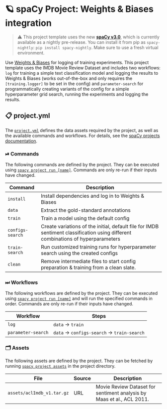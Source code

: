 <!-- SPACY PROJECT: AUTO-GENERATED DOCS START (do not remove) -->

# 🪐 spaCy Project: Weights & Biases integration

> ⚠️ This project template uses the new [**spaCy v3.0**](https://nightly.spacy.io), which
> is currently available as a nightly pre-release. You can install it from pip as `spacy-nightly`:
> `pip install spacy-nightly`. Make sure to use a fresh virtual environment.

Use [Weights & Biases](https://www.wandb.com/) for logging of training experiments. This project template uses the IMDB Movie Review Dataset and includes two workflows: `log` for training a simple text classification model and logging the results to Weights & Biases (works out-of-the-box and only requires the `[training.logger]` to be set in the config) and `parameter-search` for programmatically creating variants of the config for a simple hyperparameter grid search, running the experiments and logging the results.

## 📋 project.yml

The [`project.yml`](project.yml) defines the data assets required by the
project, as well as the available commands and workflows. For details, see the
[spaCy projects documentation](https://nightly.spacy.io/usage/projects).

### ⏯ Commands

The following commands are defined by the project. They
can be executed using [`spacy project run [name]`](https://nightly.spacy.io/api/cli#project-run).
Commands are only re-run if their inputs have changed.

| Command          | Description                                                                                                                      |
| ---------------- | -------------------------------------------------------------------------------------------------------------------------------- |
| `install`        | Install dependencies and log in to Weights & Biases                                                                              |
| `data`           | Extract the gold-standard annotations                                                                                            |
| `train`          | Train a model using the default config                                                                                           |
| `configs-search` | Create variations of the initial, default file for IMDB sentiment classification using different combinations of hyperparameters |
| `train-search`   | Run customized training runs for hyperparameter search using the created configs                                                 |
| `clean`          | Remove intermediate files to start config preparation & training from a clean slate.                                             |

### ⏭ Workflows

The following workflows are defined by the project. They
can be executed using [`spacy project run [name]`](https://nightly.spacy.io/api/cli#project-run)
and will run the specified commands in order. Commands are only re-run if their
inputs have changed.

| Workflow           | Steps                                                |
| ------------------ | ---------------------------------------------------- |
| `log`              | `data` &rarr; `train`                                |
| `parameter-search` | `data` &rarr; `configs-search` &rarr; `train-search` |

### 🗂 Assets

The following assets are defined by the project. They can
be fetched by running [`spacy project assets`](https://nightly.spacy.io/api/cli#project-assets)
in the project directory.

| File                       | Source | Description                                                           |
| -------------------------- | ------ | --------------------------------------------------------------------- |
| `assets/aclImdb_v1.tar.gz` | URL    | Movie Review Dataset for sentiment analysis by Maas et al., ACL 2011. |

<!-- SPACY PROJECT: AUTO-GENERATED DOCS END (do not remove) -->
